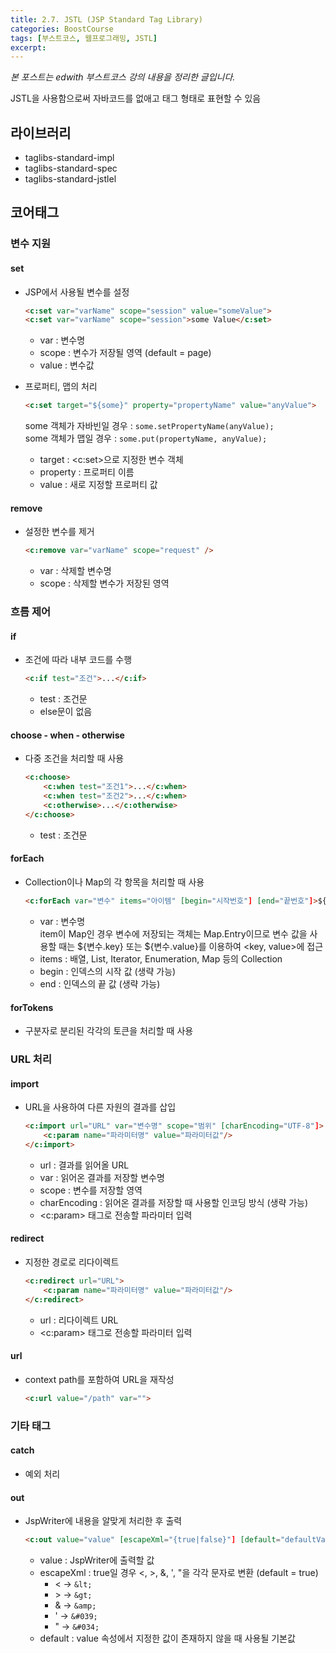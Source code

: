 ```yaml
---
title: 2.7. JSTL (JSP Standard Tag Library)
categories: BoostCourse
tags: [부스트코스, 웹프로그래밍, JSTL]
excerpt:
---
```

*본 포스트는 edwith 부스트코스 강의 내용을 정리한 글입니다.* 

JSTL을 사용함으로써 자바코드를 없애고 태그 형태로 표현할 수 있음

## 라이브러리
- taglibs-standard-impl
- taglibs-standard-spec
- taglibs-standard-jstlel

## 코어태그

### 변수 지원

#### set
- JSP에서 사용될 변수를 설정

    ```html
    <c:set var="varName" scope="session" value="someValue">
    <c:set var="varName" scope="session">some Value</c:set>
    ```
    - var : 변수명
    - scope : 변수가 저장될 영역 (default = page)
    - value : 변수값
- 프로퍼티, 맵의 처리

    ```html
    <c:set target="${some}" property="propertyName" value="anyValue">
    ```
    some 객체가 자바빈일 경우 : `some.setPropertyName(anyValue);`  
    some 객체가 맵일 경우 : `some.put(propertyName, anyValue);`
    
    - target : <c:set>으로 지정한 변수 객체
    - property : 프로퍼티 이름
    - value : 새로 지정할 프로퍼티 값

#### remove
- 설정한 변수를 제거  

    ```html
    <c:remove var="varName" scope="request" />
    ```
    - var : 삭제할 변수명
    - scope : 삭제할 변수가 저장된 영역

### 흐름 제어

#### if
- 조건에 따라 내부 코드를 수행  

    ```html
    <c:if test="조건">...</c:if>
    ```
    - test : 조건문
    - else문이 없음

#### choose - when - otherwise
- 다중 조건을 처리할 때 사용

    ```html
    <c:choose>
        <c:when test="조건1">...</c:when>
        <c:when test="조건2">...</c:when>
        <c:otherwise>...</c:otherwise>
    </c:choose>
    ```
    - test : 조건문

#### forEach
- Collection이나 Map의 각 항목을 처리할 때 사용  

    ```html
    <c:forEach var="변수" items="아이템" [begin="시작번호"] [end="끝번호"]>${변수}</c:forEach>
    ```
    - var : 변수명  
    item이 Map인 경우 변수에 저장되는 객체는 Map.Entry이므로 변수 값을 사용할 때는 ${변수.key} 또는 ${변수.value}를 이용하여 <key, value>에 접근
    - items : 배열, List, Iterator, Enumeration, Map 등의 Collection
    - begin : 인덱스의 시작 값 (생략 가능)
    - end : 인덱스의 끝 값 (생략 가능)

#### forTokens
- 구분자로 분리된 각각의 토큰을 처리할 때 사용

### URL 처리

#### import
- URL을 사용하여 다른 자원의 결과를 삽입
  
    ```html
    <c:import url="URL" var="변수명" scope="범위" [charEncoding="UTF-8"]>
        <c:param name="파라미터명" value="파라미터값"/>
    </c:import>
    ```
    - url : 결과를 읽어올 URL
    - var : 읽어온 결과를 저장할 변수명
    - scope : 변수를 저장할 영역
    - charEncoding : 읽어온 결과를 저장할 때 사용할 인코딩 방식 (생략 가능)
    - <c:param> 태그로 전송할 파라미터 입력

#### redirect
- 지정한 경로로 리다이렉트

    ```html
    <c:redirect url="URL">
        <c:param name="파라미터명" value="파라미터값"/>
    </c:redirect>
    ```
    - url : 리다이렉트 URL
    - <c:param> 태그로 전송할 파라미터 입력

#### url
- context path를 포함하여 URL을 재작성  

    ```html
    <c:url value="/path" var="">
    ```

### 기타 태그

#### catch
- 예외 처리

#### out
- JspWriter에 내용을 알맞게 처리한 후 출력  

    ```html
    <c:out value="value" [escapeXml="{true|false}"] [default="defaultValue"]/>
    ```
    - value : JspWriter에 출력할 값
    - escapeXml : true일 경우 <, >, &, ', "을 각각 문자로 변환 (default = true)
        - < → `&lt;`
        - \> → `&gt;`
        - & → `&amp;`
        - ' → `&#039;`
        - " → `&#034;`
    - default : value 속성에서 지정한 값이 존재하지 않을 때 사용될 기본값
